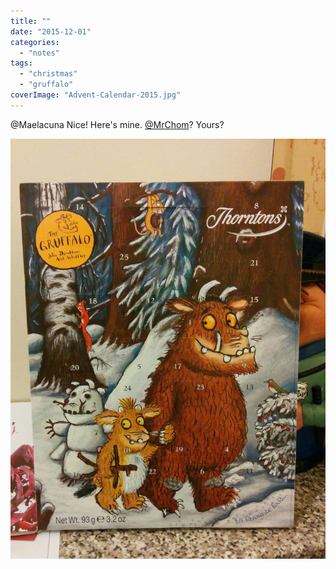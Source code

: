 ```yaml
---
title: ""
date: "2015-12-01"
categories: 
  - "notes"
tags: 
  - "christmas"
  - "gruffalo"
coverImage: "Advent-Calendar-2015.jpg"
---
```


@Maelacuna Nice! Here's mine. [@MrChom](https://twitter.com/MrChom)? Yours?

[![](images/Advent-Calendar-2015.jpg)](https://davidpeach.co.uk/wp-content/uploads/2023/03/Advent-Calendar-2015.jpg)
